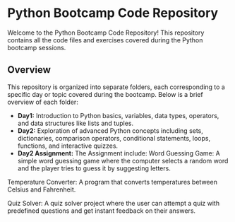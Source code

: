 # Python Bootcamp Code Repository

Welcome to the Python Bootcamp Code Repository! This repository contains all the code files and exercises covered during the Python bootcamp sessions.

## Overview

This repository is organized into separate folders, each corresponding to a specific day or topic covered during the bootcamp. Below is a brief overview of each folder:

- **Day1:** Introduction to Python basics, variables, data types, operators, and data structures like lists and tuples.
- **Day2:** Exploration of advanced Python concepts including sets, dictionaries, comparison operators, conditional statements, loops, functions, and interactive quizzes.
- **Day2 Assignment:** The Assignment include:
Word Guessing Game: A simple word guessing game where the computer selects a random word and the player tries to guess it by suggesting letters.

Temperature Converter: A program that converts temperatures between Celsius and Fahrenheit.

Quiz Solver: A quiz solver project where the user can attempt a quiz with predefined questions and get instant feedback on their answers.
